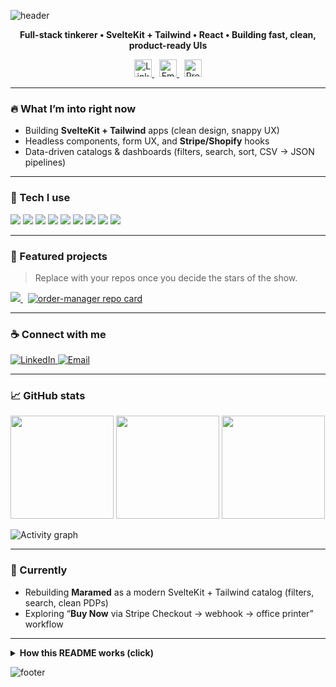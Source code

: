 <!-- Hero / header -->
![header](https://capsule-render.vercel.app/api?type=waving&height=180&color=0:8A2BE2,100:00F0FF&text=Ernesto%20Smith%20Jr.&fontAlignY=40&animation=fadeIn&fontColor=FFFFFF)


<p align="center">
  <b>Full-stack tinkerer • SvelteKit + Tailwind • React • Building fast, clean, product-ready UIs</b>
</p>

<p align="center">
  <a href="https://www.linkedin.com/in/ernesto-smith-jr-10885899/">
    <img alt="LinkedIn" height="28" src="https://img.shields.io/badge/LinkedIn-Ernesto%20Smith%20Jr.-0A66C2?logo=linkedin&logoColor=white">
  </a>
  &nbsp;
  <a href="mailto:ernesto.smithjr@outlook.com?subject=Hey%20Ernie!">
    <img alt="Email" height="28" src="https://img.shields.io/badge/Email-ernesto.smithjr%40outlook.com-8B5CF6?logo=microsoft-outlook&logoColor=white">
  </a>
  &nbsp;
  <img alt="Profile views" height="28" src="https://komarev.com/ghpvc/?username=erniesmith82&color=blueviolet&style=for-the-badge">
</p>

---

### 🔥 What I’m into right now
- Building **SvelteKit + Tailwind** apps (clean design, snappy UX)
- Headless components, form UX, and **Stripe/Shopify** hooks
- Data-driven catalogs & dashboards (filters, search, sort, CSV → JSON pipelines)

---

### 🧰 Tech I use
<p>
  <img src="https://img.shields.io/badge/SvelteKit-FF3E00?logo=svelte&logoColor=white" />
  <img src="https://img.shields.io/badge/Tailwind-38BDF8?logo=tailwindcss&logoColor=white" />
  <img src="https://img.shields.io/badge/React-149ECA?logo=react&logoColor=white" />
  <img src="https://img.shields.io/badge/JavaScript-F7DF1E?logo=javascript&logoColor=111" />
  <img src="https://img.shields.io/badge/HTML5-E34F26?logo=html5&logoColor=white" />
  <img src="https://img.shields.io/badge/CSS3-1572B6?logo=css3&logoColor=white" />
  <img src="https://img.shields.io/badge/Node.js-339933?logo=node.js&logoColor=white" />
  <img src="https://img.shields.io/badge/Vite-646CFF?logo=vite&logoColor=white" />
  <img src="https://img.shields.io/badge/GitHub%20Actions-000?logo=githubactions&logoColor=white" />
</p>

---

### 🚀 Featured projects
> Replace with your repos once you decide the stars of the show.

<a href="https://github.com/erniesmith82/maramed-site">
  <img src="https://github-readme-stats.vercel.app/api/pin/?username=erniesmith82&repo=maramed-site&theme=algolia" />
</a>
&nbsp;
<a href="https://github.com/erniesmith82/order-manager">
  <img
    src="https://github-readme-stats.vercel.app/api/pin/?username=erniesmith82&repo=order-manager&theme=algolia"
    alt="order-manager repo card"
  />
</a>

---

### ☕ Connect with me
<a href="https://www.linkedin.com/in/ernesto-smith-jr-10885899/">
  <img src="https://img.icons8.com/fluency/48/000000/linkedin.png" alt="LinkedIn" />
</a>
<a href="mailto:ernesto.smithjr@outlook.com?subject=Hey%20Ernie!">
  <img src="https://img.icons8.com/fluency/48/000000/apple-mail.png" alt="Email" />
</a>

---

### 📈 GitHub stats
<p>
  <img height="165" src="https://github-readme-streak-stats.herokuapp.com?user=erniesmith82&theme=algolia&date_format=M%20j%5B%2C%20Y%5D" />
  <img height="165" src="https://github-readme-stats.vercel.app/api?username=erniesmith82&theme=algolia&show_icons=true&rank_icon=github" />
  <img height="165" src="https://github-readme-stats.vercel.app/api/top-langs/?username=erniesmith82&theme=algolia&layout=compact" />
</p>

<!-- Optional: activity graph (31-day pulse) -->
<img src="https://github-readme-activity-graph.vercel.app/graph?username=erniesmith82&theme=github-compact&area=true" alt="Activity graph" />

---

### 💼 Currently
- Rebuilding **Maramed** as a modern SvelteKit + Tailwind catalog (filters, search, clean PDPs)
- Exploring “**Buy Now** via Stripe Checkout → webhook → office printer” workflow

---

<details>
  <summary><b>How this README works (click)</b></summary>

- Animated header by <code>capsule-render</code> (customizable colors, shapes, animations).  
- Stats/trophies via <code>github-readme-stats</code> + <code>streak-stats</code>.  
- Activity graph via <code>github-readme-activity-graph</code>.  
- Profile views via <code>komarev</code> counter.  
- All badges from <code>shields.io</code>.  
</details>

<!-- Footer / wave -->
![footer](https://capsule-render.vercel.app/api?type=waving&height=120&color=gradient&section=footer)
